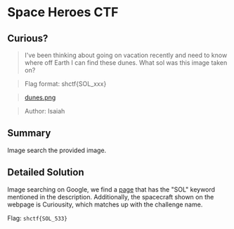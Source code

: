 # Space Heroes CTF
## Curious?

> I've been thinking about going on vacation recently and need to know where off Earth I can find these dunes. What sol was this image taken on?

> Flag format: shctf{SOL_xxx}

>[dunes.png](https://github.com/03npan/ctf-write-ups/blob/main/space_heroes_ctf/osint/curious/dunes.png)

> Author: Isaiah

## Summary

Image search the provided image.

## Detailed Solution

Image searching on Google, we find a [page](https://earthsky.org/space/where-the-curiosity-rover-is-now-on-mars/attachment/curiosity-tilt-1-4-2014-sol-533-cp/) that has the "SOL" keyword mentioned in the description. Additionally, the spacecraft shown on the webpage is Curiousity, which matches up with the challenge name.

Flag: `shctf{SOL_533}`